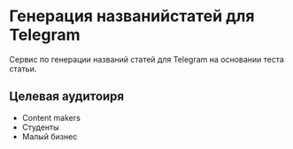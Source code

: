 # Генерация названийстатей для Telegram
Сервис по генерации названий статей для Telegram на основании теста статьи.



## Целевая аудитоиря
* Content makers
* Студенты
* Малый бизнес

